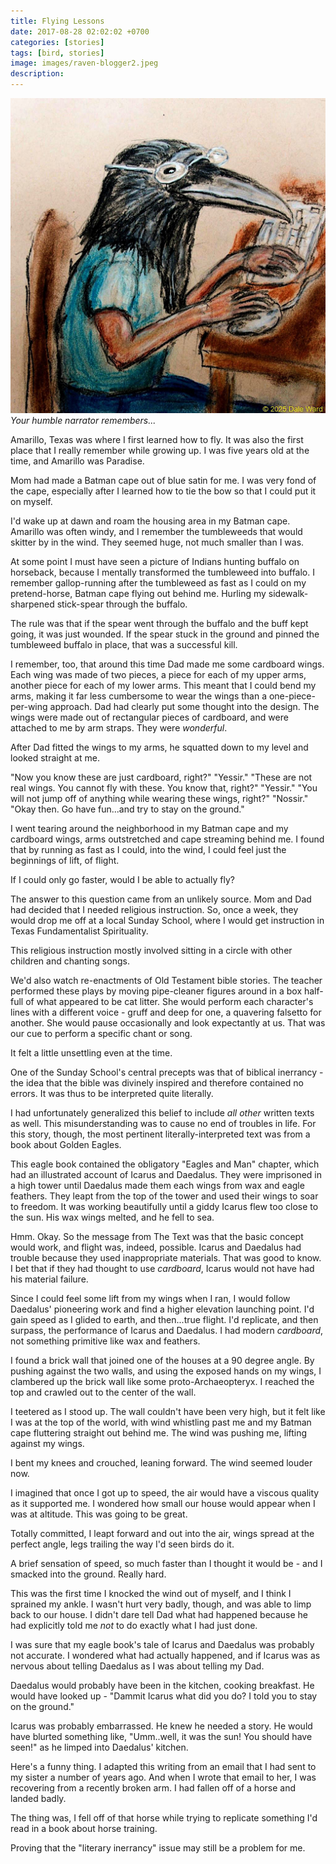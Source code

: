 ```yaml
---
title: Flying Lessons
date: 2017-08-28 02:02:02 +0700
categories: [stories]
tags: [bird, stories]
image: images/raven-blogger2.jpeg
description: 
---
```

![picture](images/raven-blogger2.jpeg) *Your humble narrator remembers...*

Amarillo, Texas was where I first learned how to fly. It was also the first place that I really remember while growing up. I was five years old at the time, and Amarillo was Paradise.

Mom had made a Batman cape out of blue satin for me. I was very fond of the cape, especially after I learned how to tie the bow so that I could put it on myself. 

I'd wake up at dawn and roam the housing area in my Batman cape. Amarillo was often windy, and I remember the tumbleweeds that would skitter by in the wind. They seemed huge, not much smaller than I was.

At some point I must have seen a picture of Indians hunting buffalo on horseback, because I mentally transformed the tumbleweed into buffalo.  I remember gallop-running after the tumbleweed as fast as I could on my pretend-horse, Batman cape flying out behind me. Hurling my sidewalk-sharpened stick-spear through the buffalo.

The rule was that if the spear went through the buffalo and the buff kept going, it was just wounded. If the spear stuck in the ground and pinned the tumbleweed buffalo in place, that was a successful kill.

I remember, too, that around this time Dad made me some cardboard wings. Each wing was made of two pieces, a piece for each of my upper arms, another piece for each of my lower arms. This meant that I could bend my arms, making it far less cumbersome to wear the wings than a one-piece-per-wing approach. Dad had clearly put some thought into the design.  The wings were made out of rectangular pieces of cardboard, and were attached to me by arm straps. They were *wonderful*.

After Dad fitted the wings to my arms, he squatted down to my level and looked straight at me.

"Now you know these are just cardboard, right?"
"Yessir."
"These are not real wings. You cannot fly with these. You know that, right?"
"Yessir."
"You will not jump off of anything while wearing these wings, right?"
"Nossir."  
"Okay then. Go have fun...and try to stay on the ground."

I went tearing around the neighborhood in my Batman cape and my cardboard wings, arms outstretched and cape streaming behind me. I found that by running as fast as I could, into the wind, I could feel just the beginnings of lift, of flight. 

If I could only go faster, would I be able to actually fly?


The answer to this question came from an unlikely source. Mom and Dad had decided that I needed religious instruction. So, once a week, they would drop me off at a local Sunday School, where I would get instruction in Texas Fundamentalist Spirituality.

This religious instruction mostly involved sitting in a circle with other children and chanting songs. 

We'd also watch re-enactments of Old Testament bible stories. The teacher performed these plays by moving pipe-cleaner figures around in a box half-full of what appeared to be cat litter. She would perform each character's lines with a different voice - gruff and deep for one, a quavering falsetto for another. She would pause occasionally and look expectantly at us. That was our cue to perform a specific chant or song. 

It felt a little unsettling even at the time.

One of the Sunday School's central precepts was that of biblical inerrancy - the idea that the bible was divinely inspired and therefore contained no errors. It was thus to be interpreted quite literally.

I had unfortunately generalized this belief to include *all other* written texts as well. This misunderstanding was to cause no end of troubles in life. For this story, though, the most pertinent literally-interpreted text was from a book about Golden Eagles.

This eagle book contained the obligatory "Eagles and Man" chapter, which had an illustrated account of Icarus and Daedalus. They were imprisoned in a high tower until Daedalus made them each wings from wax and eagle feathers.  They leapt from the top of the tower and used their wings to soar to freedom. It was working beautifully until a giddy Icarus flew too close to the sun. His wax wings melted, and he fell to sea.

Hmm. Okay. So the message from The Text was that the basic concept would work, and flight was, indeed, possible. Icarus and Daedalus had trouble because they used inappropriate materials. That was good to know. I bet that if they had thought to use *cardboard*, Icarus would not have had his material failure.

Since I could feel some lift from my wings when I ran, I would follow Daedalus' pioneering work and find a higher elevation launching point. I'd gain speed as I glided to earth, and then...true flight. I'd replicate, and then surpass, the performance of Icarus and Daedalus. I had modern *cardboard*, not something primitive like wax and feathers. 

I found a brick wall that joined one of the houses at a 90 degree angle. By pushing against the two walls, and using the exposed hands on my wings, I clambered up the brick wall like some proto-Archaeopteryx. I reached the top and crawled out to the center of the wall.

I teetered as I stood up. The wall couldn't have been very high, but it felt like I was at the top of the world, with wind whistling past me and my Batman cape fluttering straight out behind me. The wind was pushing me, lifting against my wings.

I bent my knees and crouched, leaning forward. The wind seemed louder now. 

I imagined that once I got up to speed, the air would have a viscous quality as it supported me. I wondered how small our house would appear when I was at altitude. This was going to be great.

Totally committed, I leapt forward and out into the air, wings spread at the perfect angle, legs trailing the way I'd seen birds do it.

A brief sensation of speed, so much faster than I thought it would be - and I smacked into the ground. Really hard.

This was the first time I knocked the wind out of myself, and I think I sprained my ankle. I wasn't hurt very badly, though, and was able to limp back to our house. I didn't dare tell Dad what had happened because he had explicitly told me *not* to do exactly what I had just done.

I was sure that my eagle book's tale of Icarus and Daedalus was probably not accurate. I wondered what had actually happened, and if Icarus was as nervous about telling Daedalus as I was about telling my Dad.

Daedalus would probably have been in the kitchen, cooking breakfast. He would have looked up - "Dammit Icarus what did you do? I told you to stay on the ground."

Icarus was probably embarrassed. He knew he needed a story. He would have blurted something like, "Umm..well, it was the sun! You should have seen!" as he limped into Daedalus' kitchen.

Here's a funny thing. I adapted this writing from an email that I had sent to my sister a number of years ago. And when I wrote that email to her, I was recovering from a recently broken arm.  I had fallen off of a horse and landed badly. 

The thing was, I fell off of that horse while trying to replicate something I'd read in a book about horse training.

Proving that the "literary inerrancy" issue may still be a problem for me.
